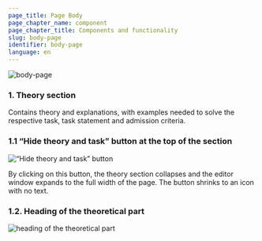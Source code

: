 ```yaml
---
page_title: Page Body
page_chapter_name: component
page_chapter_title: Components and functionality
slug: body-page
identifier: body-page
language: en
---
```

![body-page](/img/body1.jpg)

### 1. Theory section[​](https://faq-qa.m.goit.global/ru-UA/components-and-functionality/body-page#1-%D1%80%D0%B0%D0%B7%D0%B4%D0%B5%D0%BB-%D1%82%D0%B5%D0%BE%D1%80%D0%B8%D0%B8 "Прямая ссылка на этот заголовок")

Contains theory and explanations, with examples needed to solve the respective task, task statement and admission criteria.

### 1.1 “Hide theory and task” button at the top of the section[​](https://faq-qa.m.goit.global/ru-UA/components-and-functionality/body-page#11-%D0%BA%D0%BD%D0%BE%D0%BF%D0%BA%D0%B0-%D1%81%D0%BA%D1%80%D1%8B%D1%82%D1%8C-%D1%82%D0%B5%D0%BE%D1%80%D0%B8%D1%8E-%D0%B8-%D0%B7%D0%B0%D0%B4%D0%B0%D0%BD%D0%B8%D0%B5-%D0%B2-%D0%B2%D0%B5%D1%80%D1%85%D0%BD%D0%B5%D0%B9-%D1%87%D0%B0%D1%81%D1%82%D0%B8-%D1%80%D0%B0%D0%B7%D0%B4%D0%B5%D0%BB%D0%B0 "Прямая ссылка на этот заголовок")

![“Hide theory and task” button](/img/body2.jpg)

By clicking on this button, the theory section collapses and the editor window expands to the full width of the page. The button shrinks to an icon with no text.

### 1.2. Heading of the theoretical part

![heading of the theoretical part](/img/body3.jpg)